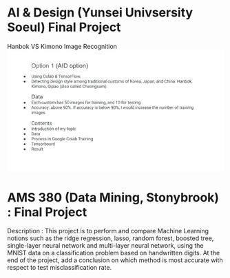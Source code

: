 # AI & Design (Yunsei Univsersity Soeul) Final Project
Hanbok VS Kimono Image Recognition
![plan](https://github.com/UiJungYang/StonyBrook/blob/main/AI&Design_FinalProject/Final%20Project%20Plan_%20Ui%20Jung%20Yang.png?raw=true)


# AMS 380 (Data Mining, Stonybrook) : Final Project
Description : This project is to perform and compare Machine Learning notions such as the ridge regression, lasso, random
forest, boosted tree, single-layer neural network and multi-layer neural network, using the MNIST data on a classification problem based on handwritten digits. At the end of the project, add a conclusion on which method is most accurate with respect to test misclassification rate.

